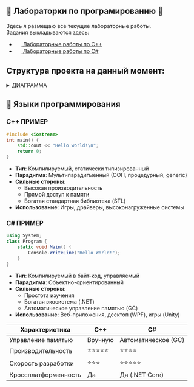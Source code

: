 ## 📘 Лабораторки по програмированию 📘

Здесь я размещаю все текущие лабораторные работы.  
Задания выкладываются здесь:

- [<img src="https://www.gstatic.com/images/branding/product/1x/drive_2020q4_48dp.png" height="16" style="vertical-align:middle"> Лабораторные работы по C++](https://drive.google.com/drive/folders/1_F-8I2-DN5b8p6-kbm6cEQAcjFATuoMa)
- [<img src="https://www.gstatic.com/images/branding/product/1x/drive_2020q4_48dp.png" height="16" style="vertical-align:middle"> Лабораторные работы по C#](https://drive.google.com/drive/folders/1rwWDtmsvWua6DeTQ_o7r-3eUKcDsQHDD)

## Cтруктура проекта на данный момент:
<details>
<summary>ДИАГРАММА</summary>

```mermaid
graph TD;
  ALL_LABS-->LABS_C_Sharp["C#"];
    LABS_C_Sharp-->C1["C# 1"];
    LABS_C_Sharp-->C2["C# 2"];
  ALL_LABS-->LABS_C_Plus_Plus["C++"];
    LABS_C_Plus_Plus-->CPP1["C++ 1"];
    LABS_C_Plus_Plus-->CPP2["C++ 2"];
    LABS_C_Plus_Plus-->CPP3["C++ 3"];
    LABS_C_Plus_Plus-->CPP4_1["C++ 4_1"];
    LABS_C_Plus_Plus-->CPP4_2["C++ 4_2"];
    LABS_C_Plus_Plus-->CPP5_1["C++ 5_1"];
    LABS_C_Plus_Plus-->CPP5_2["C++ 5_2"];
```
</details>



## 🚀 Языки программирования

### C++ ПРИМЕР
```cpp
#include <iostream>
int main() {
    std::cout << "Hello world!\n";
    return 0;
}
```
- **Тип**: Компилируемый, статически типизированный  
- **Парадигма**: Мультипарадигменный (ООП, процедурный, generic)  
- **Сильные стороны**:  
  - Высокая производительность  
  - Прямой доступ к памяти  
  - Богатая стандартная библиотека (STL)  
- **Использование**: Игры, драйверы, высоконагруженные системы  

### C# ПРИМЕР
```csharp
using System;
class Program {
    static void Main() {
        Console.WriteLine("Hello World!");
    }
}
```
- **Тип**: Компилируемый в байт-код, управляемый  
- **Парадигма**: Объектно-ориентированный  
- **Сильные стороны**:  
  - Простота изучения  
  - Богатая экосистема (.NET)  
  - Автоматическое управление памятью (GC)  
- **Использование**: Веб-приложения, десктоп (WPF), игры (Unity)  
      
| Характеристика   | C++ | C# |
|----------------------|-------------------|-------------------|
| Управление памятью   | Вручную           | Автоматическое (GC) |
| Производительность   | ⭐⭐⭐⭐⭐          | ⭐⭐⭐⭐           |
| Скорость разработки  | ⭐⭐⭐             | ⭐⭐⭐⭐⭐          |
| Кроссплатформенность | Да                | Да (.NET Core)    |


